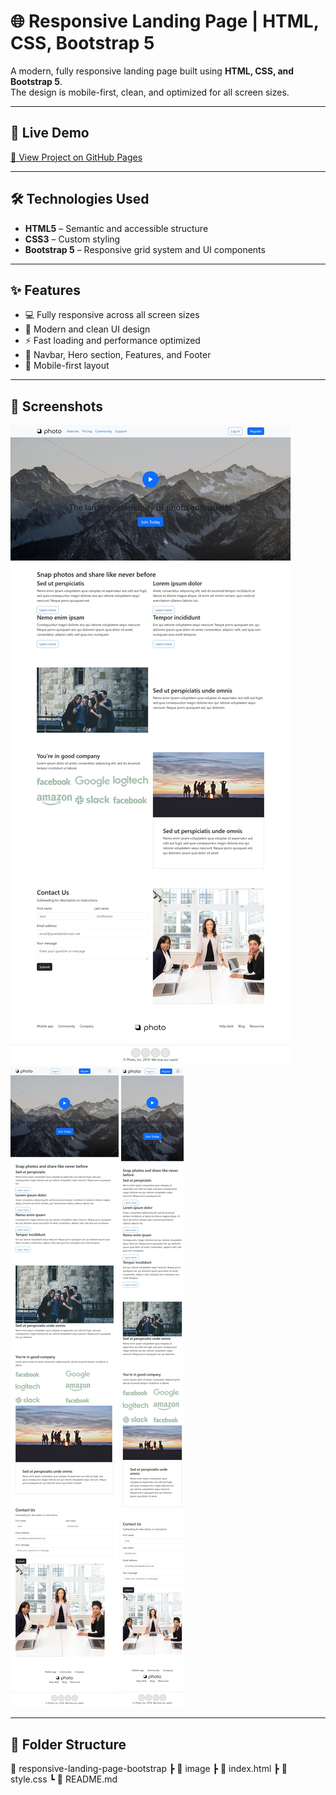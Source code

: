 # 🌐 Responsive Landing Page | HTML, CSS, Bootstrap 5

A modern, fully responsive landing page built using **HTML, CSS, and Bootstrap 5**.  
The design is mobile-first, clean, and optimized for all screen sizes.

---

## 🚀 Live Demo

[🔗 View Project on GitHub Pages](https://yourusername.github.io/responsive-landing-page-bootstrap/)

---

## 🛠️ Technologies Used

- **HTML5** – Semantic and accessible structure
- **CSS3** – Custom styling
- **Bootstrap 5** – Responsive grid system and UI components

---

## ✨ Features

- 💻 Fully responsive across all screen sizes
- 🎨 Modern and clean UI design
- ⚡ Fast loading and performance optimized
- 🧩 Navbar, Hero section, Features, and Footer
- 📱 Mobile-first layout

---

## 📸 Screenshots

![Desktop View](./image/ScreenShoot1.jpeg)
![Tablet View](./image/ScreenShoot2.jpeg)
![Mobile View](./image/ScreenShoot3.jpeg)

---

## 📂 Folder Structure

📁 responsive-landing-page-bootstrap
┣ 📂 image
┣ 📜 index.html
┣ 📜 style.css
┗ 📜 README.md
